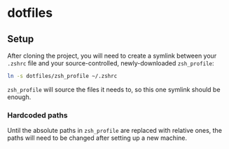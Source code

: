 # dotfiles

## Setup
After cloning the project, you will need to create a symlink between your `.zshrc` file and your source-controlled, newly-downloaded `zsh_profile`:
```bash
ln -s dotfiles/zsh_profile ~/.zshrc
``` 
`zsh_profile` will source the files it needs to, so this one symlink should be enough.

### Hardcoded paths
Until the absolute paths in `zsh_profile` are replaced with relative ones, the paths will need to be changed after setting up a new machine.